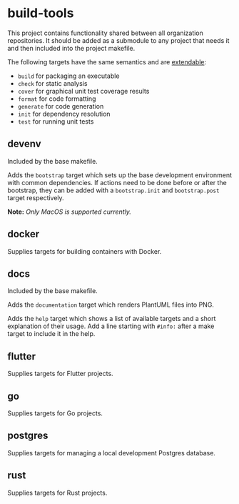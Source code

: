 # build-tools

This project contains functionality shared between all organization repositories.
It should be added as a submodule to any project that needs it and then included into the project makefile.

The following targets have the same semantics and are [extendable](https://www.gnu.org/software/make/manual/html_node/Double_002dColon.html):
- `build` for packaging an executable
- `check` for static analysis
- `cover` for graphical unit test coverage results
- `format` for code formatting
- `generate` for code generation
- `init` for dependency resolution
- `test` for running unit tests

## devenv

Included by the base makefile.

Adds the `bootstrap` target which sets up the base development environment with common dependencies.
If actions need to be done before or after the bootstrap, they can be added with a `bootstrap.init` and `bootstrap.post` target respectively.

**Note:** *Only MacOS is supported currently.*

## docker

Supplies targets for building containers with Docker.

## docs

Included by the base makefile.

Adds the `documentation` target which renders PlantUML files into PNG.

Adds the `help` target which shows a list of available targets and a short explanation of their usage.
Add a line starting with `#info:` after a make target to include it in the help.

## flutter

Supplies targets for Flutter projects.

## go

Supplies targets for Go projects.

## postgres

Supplies targets for managing a local development Postgres database.

## rust

Supplies targets for Rust projects.
